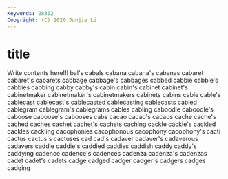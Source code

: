 ```yaml
---
Keywords: 28362
Copyright: (C) 2020 Junjie Li
---
```


# title

Write contents here!!!
bal's 
cabals 
cabana 
cabana's 
cabanas 
cabaret
cabaret's 
cabarets 
cabbage 
cabbage's 
cabbages 
cabbed 
cabbie 
cabbie's 
cabbies 
cabbing
cabby 
cabby's 
cabin 
cabin's 
cabinet 
cabinet's 
cabinetmaker 
cabinetmaker's 
cabinetmakers 
cabinets
cabins 
cable 
cable's 
cablecast 
cablecast's 
cablecasted 
cablecasting 
cablecasts 
cabled 
cablegram
cablegram's 
cablegrams 
cables 
cabling 
caboodle 
caboodle's 
caboose 
caboose's 
cabooses 
cabs
cacao 
cacao's 
cacaos 
cache 
cache's 
cached 
caches 
cachet 
cachet's 
cachets
caching 
cackle 
cackle's 
cackled 
cackles 
cackling 
cacophonies 
cacophonous 
cacophony 
cacophony's
cacti 
cactus 
cactus's 
cactuses 
cad 
cad's 
cadaver 
cadaver's 
cadaverous 
cadavers
caddie 
caddie's 
caddied 
caddies 
caddish 
caddy 
caddy's 
caddying 
cadence 
cadence's
cadences 
cadenza 
cadenza's 
cadenzas 
cadet 
cadet's 
cadets 
cadge 
cadged 
cadger
cadger's 
cadgers 
cadges 
cadging 

